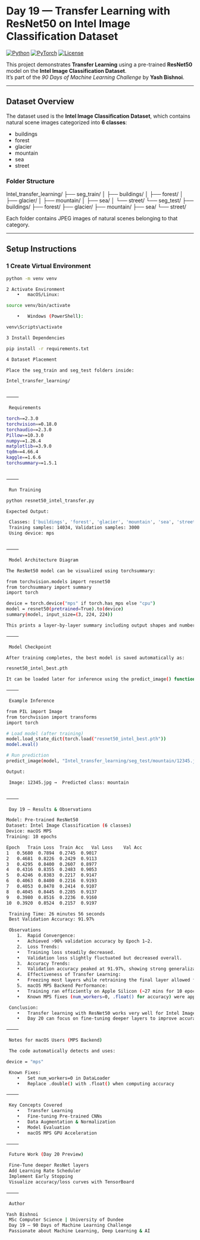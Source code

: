 

#  Day 19 — Transfer Learning with ResNet50 on Intel Image Classification Dataset

[![Python](https://img.shields.io/badge/python-3.8+-blue.svg?style=flat-square)](https://www.python.org/)
[![PyTorch](https://img.shields.io/badge/PyTorch-2.3.0-red.svg?style=flat-square)](https://pytorch.org/)
[![License](https://img.shields.io/badge/license-MIT-green.svg?style=flat-square)](LICENSE)

This project demonstrates **Transfer Learning** using a pre-trained **ResNet50** model on the **Intel Image Classification Dataset**.  
It’s part of the *90 Days of Machine Learning Challenge* by **Yash Bishnoi**.

---

## Dataset Overview

The dataset used is the **Intel Image Classification Dataset**, which contains natural scene images categorized into **6 classes**:

-  buildings  
-  forest  
-  glacier  
-  mountain  
-  sea  
-  street

###  Folder Structure

Intel_transfer_learning/
├── seg_train/
│   ├── buildings/
│   ├── forest/
│   ├── glacier/
│   ├── mountain/
│   ├── sea/
│   └── street/
└── seg_test/
├── buildings/
├── forest/
├── glacier/
├── mountain/
├── sea/
└── street/

Each folder contains JPEG images of natural scenes belonging to that category.

---

##  Setup Instructions

### 1️ Create Virtual Environment
```bash
python -m venv venv

2️ Activate Environment
	•	macOS/Linux:

source venv/bin/activate

	•	Windows (PowerShell):

venv\Scripts\activate

3️ Install Dependencies

pip install -r requirements.txt

4️ Dataset Placement

Place the seg_train and seg_test folders inside:

Intel_transfer_learning/


⸻

 Requirements

torch==2.3.0
torchvision==0.18.0
torchaudio==2.3.0
Pillow==10.3.0
numpy==1.26.4
matplotlib==3.9.0
tqdm==4.66.4
kaggle==1.6.6
torchsummary==1.5.1


⸻

 Run Training

python resnet50_intel_transfer.py

Expected Output:

 Classes: ['buildings', 'forest', 'glacier', 'mountain', 'sea', 'street']
 Training samples: 14034, Validation samples: 3000
 Using device: mps


⸻

 Model Architecture Diagram

The ResNet50 model can be visualized using torchsummary:

from torchvision.models import resnet50
from torchsummary import summary
import torch

device = torch.device("mps" if torch.has_mps else "cpu")
model = resnet50(pretrained=True).to(device)
summary(model, input_size=(3, 224, 224))

This prints a layer-by-layer summary including output shapes and number of parameters.

⸻

 Model Checkpoint

After training completes, the best model is saved automatically as:

resnet50_intel_best.pth

It can be loaded later for inference using the predict_image() function in the script.

⸻

 Example Inference

from PIL import Image
from torchvision import transforms
import torch

# Load model (after training)
model.load_state_dict(torch.load("resnet50_intel_best.pth"))
model.eval()

# Run prediction
predict_image(model, "Intel_transfer_learning/seg_test/mountain/12345.jpg")

Output:

 Image: 12345.jpg →  Predicted class: mountain


⸻

 Day 19 — Results & Observations

Model: Pre-trained ResNet50
Dataset: Intel Image Classification (6 classes)
Device: macOS MPS
Training: 10 epochs

Epoch	Train Loss	Train Acc	Val Loss	Val Acc
1	0.5680	0.7894	0.2745	0.9017
2	0.4681	0.8226	0.2429	0.9113
3	0.4295	0.8400	0.2607	0.8977
4	0.4316	0.8355	0.2483	0.9053
5	0.4246	0.8383	0.2217	0.9147
6	0.4063	0.8400	0.2216	0.9193
7	0.4053	0.8478	0.2414	0.9107
8	0.4045	0.8445	0.2285	0.9137
9	0.3980	0.8516	0.2236	0.9160
10	0.3920	0.8524	0.2157	0.9197

 Training Time: 26 minutes 56 seconds
 Best Validation Accuracy: 91.97%

 Observations
	1.	Rapid Convergence:
	•	Achieved >90% validation accuracy by Epoch 1–2.
	2.	Loss Trends:
	•	Training loss steadily decreased.
	•	Validation loss slightly fluctuated but decreased overall.
	3.	Accuracy Trends:
	•	Validation accuracy peaked at 91.97%, showing strong generalization.
	4.	Effectiveness of Transfer Learning:
	•	Freezing most layers while retraining the final layer allowed fast learning with high accuracy.
	5.	macOS MPS Backend Performance:
	•	Training ran efficiently on Apple Silicon (~27 mins for 10 epochs).
	•	Known MPS fixes (num_workers=0, .float() for accuracy) were applied.

 Conclusion:
	•	Transfer learning with ResNet50 works very well for Intel Image Classification.
	•	Day 20 can focus on fine-tuning deeper layers to improve accuracy further.

⸻

 Notes for macOS Users (MPS Backend)

 The code automatically detects and uses:

device = "mps"

 Known Fixes:
	•	Set num_workers=0 in DataLoader
	•	Replace .double() with .float() when computing accuracy

⸻

 Key Concepts Covered
	•	Transfer Learning
	•	Fine-tuning Pre-trained CNNs
	•	Data Augmentation & Normalization
	•	Model Evaluation
	•	macOS MPS GPU Acceleration

⸻

 Future Work (Day 20 Preview)

 Fine-Tune deeper ResNet layers
 Add Learning Rate Scheduler
 Implement Early Stopping
 Visualize accuracy/loss curves with TensorBoard

⸻

 Author

Yash Bishnoi
 MSc Computer Science | University of Dundee
 Day 19 — 90 Days of Machine Learning Challenge
 Passionate about Machine Learning, Deep Learning & AI

